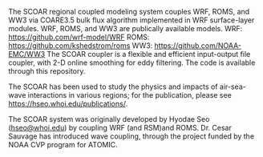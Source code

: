 The SCOAR regional coupled modeling system couples WRF, ROMS, and WW3 via COARE3.5 bulk flux algorithm implemented in WRF surface-layer modules. WRF, ROMS, and WW3 are publically available models. 
  WRF: https://github.com/wrf-model/WRF
  ROMS: https://github.com/kshedstrom/roms
  WW3: https://github.com/NOAA-EMC/WW3
  The SCOAR coupler is a flexible and efficient input-output file coupler, with 2-D online smoothing for eddy filtering. The code is available through this repository.

The SCOAR has been used to study the physics and impacts of air-sea-wave interactions in various regions; for the publication, please see https://hseo.whoi.edu/publications/.

The SCOAR system was originally developed by Hyodae Seo (hseo@whoi.edu) by coupling WRF (and RSM)and ROMS. Dr. Cesar Sauvage has introduced wave coupling, through the project funded by the NOAA CVP program for ATOMIC.
